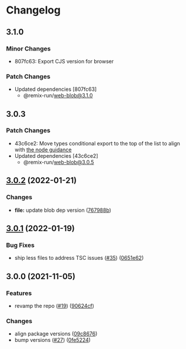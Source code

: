 # Changelog

## 3.1.0

### Minor Changes

- 807fc63: Export CJS version for browser

### Patch Changes

- Updated dependencies [807fc63]
  - @remix-run/web-blob@3.1.0

## 3.0.3

### Patch Changes

- 43c6ce2: Move types conditional export to the top of the list to align with [the node guidance](https://nodejs.org/api/packages.html#community-conditions-definitions)
- Updated dependencies [43c6ce2]
  - @remix-run/web-blob@3.0.5

## [3.0.2](https://www.github.com/web-std/io/compare/file-v3.0.1...file-v3.0.2) (2022-01-21)

### Changes

- **file:** update blob dep version ([767988b](https://www.github.com/web-std/io/commit/767988b9dade84ee04b8cda515c114cba8a1f659))

## [3.0.1](https://www.github.com/web-std/io/compare/file-v3.0.0...file-v3.0.1) (2022-01-19)

### Bug Fixes

- ship less files to address TSC issues ([#35](https://www.github.com/web-std/io/issues/35)) ([0651e62](https://www.github.com/web-std/io/commit/0651e62ae42d17eae2db89858c9e44f3342c304c))

## 3.0.0 (2021-11-05)

### Features

- revamp the repo ([#19](https://www.github.com/web-std/io/issues/19)) ([90624cf](https://www.github.com/web-std/io/commit/90624cfd2d4253c2cbc316d092f26e77b5169f47))

### Changes

- align package versions ([09c8676](https://www.github.com/web-std/io/commit/09c8676348619313d9df24d9597cea0eb82704d2))
- bump versions ([#27](https://www.github.com/web-std/io/issues/27)) ([0fe5224](https://www.github.com/web-std/io/commit/0fe5224124e318f560dcfbd8a234d05367c9fbcb))
